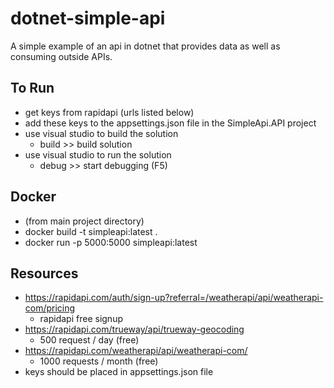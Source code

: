 # dotnet-simple-api
A simple example of an api in dotnet that provides data as well as consuming outside APIs.



## To Run
- get keys from rapidapi (urls listed below)
- add these keys to the appsettings.json file in the SimpleApi.API project
- use visual studio to build the solution
	- build >> build solution
- use visual studio to run the solution
	- debug >> start debugging (F5)

## Docker
- (from main project directory)
- docker build -t simpleapi:latest .
- docker run -p 5000:5000 simpleapi:latest


## Resources
- https://rapidapi.com/auth/sign-up?referral=/weatherapi/api/weatherapi-com/pricing
	- rapidapi free signup
- https://rapidapi.com/trueway/api/trueway-geocoding
	- 500 request / day (free)
- https://rapidapi.com/weatherapi/api/weatherapi-com/
	- 1000 requests / month (free)
- keys should be placed in appsettings.json file

